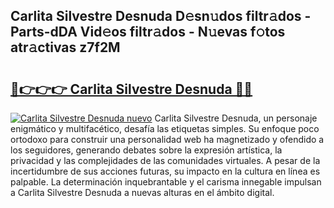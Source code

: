 ## Carlita Silvestre Desnuda D𝚎sn𝚞dos filtr𝚊dos - Parts-dDA Vid𝚎os filtr𝚊dos - N𝚞evas f𝚘tos atr𝚊ctivas z7f2M

# <h2><a href="http://mb4bf8.tromn.icu/?c=Carlita+Silvestre+Desnuda">🔗👉👉👉 Carlita Silvestre Desnuda 🔗🔗</a></h2>

[![Carlita Silvestre Desnuda nuevo](https://i.imgur.com/pEAQMta.gif)](http://mb4bf8.tromn.icu/?c=Carlita+Silvestre+Desnuda)
Carlita Silvestre Desnuda, un personaje enigmático y multifacético, desafía las etiquetas simples. Su enfoque poco ortodoxo para construir una personalidad web ha magnetizado y ofendido a los seguidores, generando debates sobre la expresión artística, la privacidad y las complejidades de las comunidades virtuales. A pesar de la incertidumbre de sus acciones futuras, su impacto en la cultura en línea es palpable. La determinación inquebrantable y el carisma innegable impulsan a Carlita Silvestre Desnuda a nuevas alturas en el ámbito digital.
